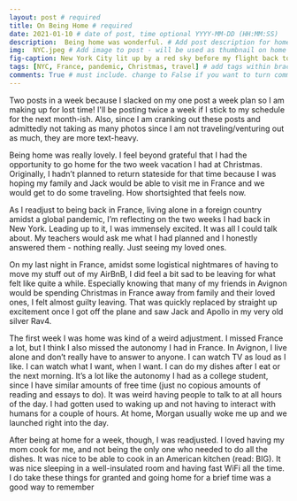 ```yaml
---
layout: post # required
title: On Being Home # required
date: 2021-01-10 # date of post, time optional YYYY-MM-DD (HH:MM:SS)
description:  Being home was wonderful. # Add post description for homepage - required
img:  NYC.jpeg # Add image to post - will be used as thumbnail on home and cover image for post (optional) MUST BE IN /img FOLDER.
fig-caption: New York City lit up by a red sky before my flight back to France. # caption for img (optional)
tags: [NYC, France, pandemic, Christmas, travel] # add tags within brackets separated by a commma (optional)
comments: True # must include. change to False if you want to turn comments off for a post
---
```


Two posts in a week because I slacked on my one post a week plan so I am making up for lost time! I'll be posting twice a week if I stick to my schedule for the next month-ish. Also, since I am cranking out these posts and admittedly not taking as many photos since I am not traveling/venturing out as much, they are more text-heavy.

Being home was really lovely. I feel beyond grateful that I had the opportunity to go home for the two week vacation I had at Christmas. Originally, I hadn’t planned to return stateside for that time because I was hoping my family and Jack would be able to visit me in France and we would get to do some traveling. How shortsighted that feels now.

As I readjust to being back in France, living alone in a foreign country amidst a global pandemic, I’m reflecting on the two weeks I had back in New York. Leading up to it, I was immensely excited. It was all I could talk about. My teachers would ask me what I had planned and I honestly answered them - nothing really. Just seeing my loved ones.

On my last night in France, amidst some logistical nightmares of having to move my stuff out of my AirBnB, I did feel a bit sad to be leaving for what felt like quite a while. Especially knowing that many of my friends in Avignon would be spending Christmas in France away from family and their loved ones, I felt almost guilty leaving. That was quickly replaced by straight up excitement once I got off the plane and saw Jack and Apollo in my very old silver Rav4.

The first week I was home was kind of a weird adjustment. I missed France a lot, but I think I also missed the autonomy I had in France. In Avignon, I live alone and don’t really have to answer to anyone. I can watch TV as loud as I like. I can watch what I want, when I want. I can do my dishes after I eat or the next morning. It’s a lot like the autonomy I had as a college student, since I have similar amounts of free time (just no copious amounts of reading and essays to do). It was weird having people to talk to at all hours of the day. I had gotten used to waking up and not having to interact with humans for a couple of hours. At home, Morgan usually woke me up and we launched right into the day.

After being at home for a week, though, I was readjusted. I loved having my mom cook for me, and not being the only one who needed to do all the dishes. It was nice to be able to cook in an American kitchen (read: BIG). It was nice sleeping in a well-insulated room and having fast WiFi all the time. I do take these things for granted and going home for a brief time was a good way to remember
